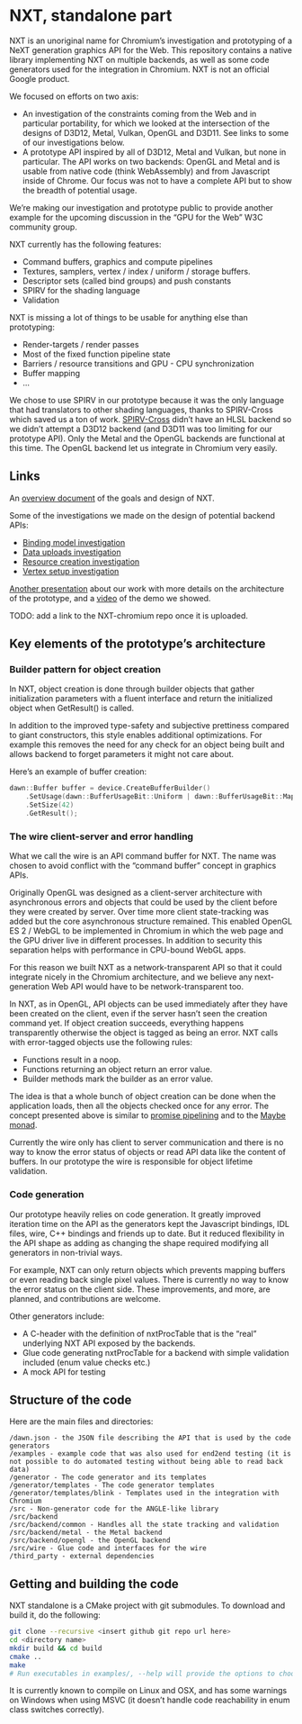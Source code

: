 # NXT, standalone part

NXT is an unoriginal name for Chromium’s investigation and prototyping of a NeXT generation graphics API for the Web. This repository contains a native library implementing NXT on multiple backends, as well as some code generators used for the integration in Chromium. NXT is not an official Google product.

We focused on efforts on two axis:

- An investigation of the constraints coming from the Web and in particular portability, for which we looked at the intersection of the designs of D3D12, Metal, Vulkan, OpenGL and D3D11. See links to some of our investigations below.
- A prototype API inspired by all of D3D12, Metal and Vulkan, but none in particular. The API works on two backends: OpenGL and Metal and is usable from native code (think WebAssembly) and from Javascript inside of Chrome. Our focus was not to have a complete API but to show the breadth of potential usage.

We’re making our investigation and prototype public to provide another example for the upcoming discussion in the “GPU for the Web” W3C community group.

NXT currently has the following features:

- Command buffers, graphics and compute pipelines
- Textures, samplers, vertex / index / uniform / storage buffers.
- Descriptor sets (called bind groups) and push constants
- SPIRV for the shading language
- Validation

NXT is missing a lot of things to be usable for anything else than prototyping:

- Render-targets / render passes
- Most of the fixed function pipeline state
- Barriers / resource transitions and GPU - CPU synchronization
- Buffer mapping
- ...

We chose to use SPIRV in our prototype because it was the only language that had translators to other shading languages, thanks to SPIRV-Cross which saved us a ton of work. [SPIRV-Cross](https://github.com/KhronosGroup/SPIRV-Cross) didn’t have an HLSL backend so we didn’t attempt a D3D12 backend (and D3D11 was too limiting for our prototype API). Only the Metal and the OpenGL backends are functional at this time. The OpenGL backend let us integrate in Chromium very easily.

## Links

An [overview document](https://docs.google.com/document/d/1-lAvR9GXaNJiqUIpm3N2XuGUWv_JrkpGizDN0bNq7wY) of the goals and design of NXT.

Some of the investigations we made on the design of potential backend APIs:

- [Binding model investigation](https://drive.google.com/open?id=1_xeTnk6DlN7YmePQQAlnHndA043rgwBzUYtatk5y7kQ)
- [Data uploads investigation](https://drive.google.com/open?id=1Mi9l14zG8HzJ5Z6107SdPhON0mq4d-3SUI8iS631nek)
- [Resource creation investigation](https://drive.google.com/open?id=1hK1SkTFkXJXPjyla0EEl1fOIwJSc6T41AV2mGiovyFU)
- [Vertex setup investigation](https://drive.google.com/open?id=1SIUpdg-6Xm5FFF1ktdBfnR5oRKjyPAfXir7Drui4cYM)

[Another presentation](https://drive.google.com/open?id=1mLQEM__twfivV7nJLDBIomS9pegOYkJQWyM6lTse4PQ) about our work with more details on the architecture of the prototype, and a [video](https://youtu.be/ThlZ5K4hJvo) of the demo we showed.

TODO: add a link to the NXT-chromium repo once it is uploaded.

## Key elements of the prototype’s architecture

### Builder pattern for object creation

In NXT, object creation is done through builder objects that gather initialization parameters with a fluent interface and return the initialized object when GetResult() is called. 

In addition to the improved type-safety and subjective prettiness compared to giant constructors, this style enables additional optimizations. For example this removes the need for any check for an object being built and allows backend to forget parameters it might not care about.

Here’s an example of buffer creation:

```cpp
dawn::Buffer buffer = device.CreateBufferBuilder()
    .SetUsage(dawn::BufferUsageBit::Uniform | dawn::BufferUsageBit::Mapped)
    .SetSize(42)
    .GetResult();
```

### The wire client-server and error handling
What we call the wire is an API command buffer for NXT. The name was chosen to avoid conflict with the “command buffer” concept in graphics APIs.

Originally OpenGL was designed as a client-server architecture with asynchronous errors and objects that could be used by the client before they were created by server. Over time more client state-tracking was added but the core asynchronous structure remained. This enabled OpenGL ES 2 / WebGL to be implemented in Chromium in which the web page and the GPU driver live in different processes. In addition to security this separation helps with performance in CPU-bound WebGL apps.

For this reason we built NXT as a network-transparent API so that it could integrate nicely in the Chromium architecture, and we believe any next-generation Web API would have to be network-transparent too.

In NXT, as in OpenGL, API objects can be used immediately after they have been created on the client, even if the server hasn’t seen the creation command yet. If object creation succeeds, everything happens transparently otherwise the object is tagged as being an error. NXT calls with error-tagged objects use the following rules:

- Functions result in a noop.
- Functions returning an object return an error value.
- Builder methods mark the builder as an error value.

The idea is that a whole bunch of object creation can be done when the application loads, then all the objects checked once for any error. The concept presented above is similar to [promise pipelining](http://www.erights.org/elib/distrib/pipeline.html) and to the [Maybe monad](https://en.wikipedia.org/wiki/Monad_(functional_programming)#The_Maybe_monad).

Currently the wire only has client to server communication and there is no way to know the error status of objects or read API data like the content of buffers. In our prototype the wire is responsible for object lifetime validation.

### Code generation

Our prototype heavily relies on code generation. It greatly improved iteration time on the API as the generators kept the Javascript bindings, IDL files, wire, C++ bindings and friends up to date. But it reduced flexibility in the API shape as adding as changing the shape required modifying all generators in non-trivial ways.

For example, NXT can only return objects which prevents mapping buffers or even reading back single pixel values. There is currently no way to know the error status on the client side. These improvements, and more, are planned, and contributions are welcome.

Other generators include:

- A C-header with the definition of nxtProcTable that is the “real” underlying NXT API exposed by the backends.
- Glue code generating nxtProcTable for a backend with simple validation included (enum value checks etc.)
- A mock API for testing

## Structure of the code

Here are the main files and directories:

```
/dawn.json - the JSON file describing the API that is used by the code generators
/examples - example code that was also used for end2end testing (it is not possible to do automated testing without being able to read back data)
/generator - The code generator and its templates
/generator/templates - The code generator templates
/generator/templates/blink - Templates used in the integration with Chromium
/src - Non-generator code for the ANGLE-like library
/src/backend
/src/backend/common - Handles all the state tracking and validation
/src/backend/metal - the Metal backend
/src/backend/opengl - the OpenGL backend
/src/wire - Glue code and interfaces for the wire
/third_party - external dependencies
```

## Getting and building the code

NXT standalone is a CMake project with git submodules. To download and build it, do the following:

```sh
git clone --recursive <insert github git repo url here>
cd <directory name>
mkdir build && cd build
cmake ..
make
# Run executables in examples/, --help will provide the options to choose the backend (compute only works on Metal on OSX) and the command buffer.
```

It is currently known to compile on Linux and OSX, and has some warnings on Windows when using MSVC (it doesn’t handle code reachability in enum class switches correctly).
